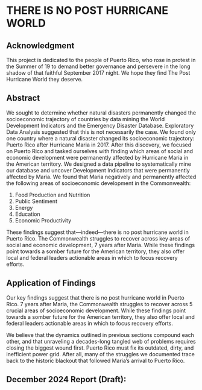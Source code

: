 # THERE IS NO POST HURRICANE WORLD

## Acknowledgment
This project is dedicated to the people of Puerto Rico, who rose in protest in the Summer of 19 to demand better governance and persevere in the long shadow of that faithful September 2017 night. We hope they find The Post Hurricane World they deserve. 

## Abstract 
We sought to determine whether natural disasters permanently changed the socioeconomic trajectory of countries by data mining the World Development Indicators and the Emergency Disaster Database. Exploratory Data Analysis suggested that this is not necessarily the case. We found only one country where a natural disaster changed its socioeconomic trajectory: Puerto Rico after Hurricane Maria in 2017. After this discovery, we focused on Puerto Rico and tasked ourselves with finding which areas of social and economic development were permanently affected by Hurricane Maria in the American territory. We designed a data pipeline to systematically mine our database and uncover Development Indicators that were permanently affected by Maria. We found that Maria negatively and permanently affected the following areas of socioeconomic development in the Commonwealth: 

1.	Food Production and Nutrition
2.	Public Sentiment 
3.	Energy 
4.	Education
5.	Economic Productivity 

These findings suggest that—indeed—there is no post hurricane world in Puerto Rico. The Commonwealth struggles to recover across key areas of social and economic development, 7 years after Maria. While these findings point towards a somber future for the American territory, they also offer local and federal leaders actionable areas in which to focus recovery efforts.

## Application of Findings 

Our key findings suggest that there is no post hurricane world in Puerto Rico. 7 years after Maria, the Commonwealth struggles to recover across 5 crucial areas of socioeconomic development. While these findings point towards a somber future for the American territory, they also offer local and federal leaders actionable areas in which to focus recovery efforts. 

We believe that the dynamics outlined in previous sections compound each other, and that unraveling a decades-long tangled web of problems requires closing the biggest wound first. Puerto Rico must fix its outdated, dirty, and inefficient power grid. After all, many of the struggles we documented trace back to the historic blackout that followed Maria’s arrival to Puerto Rico. 

## December 2024 Report (Draft):

